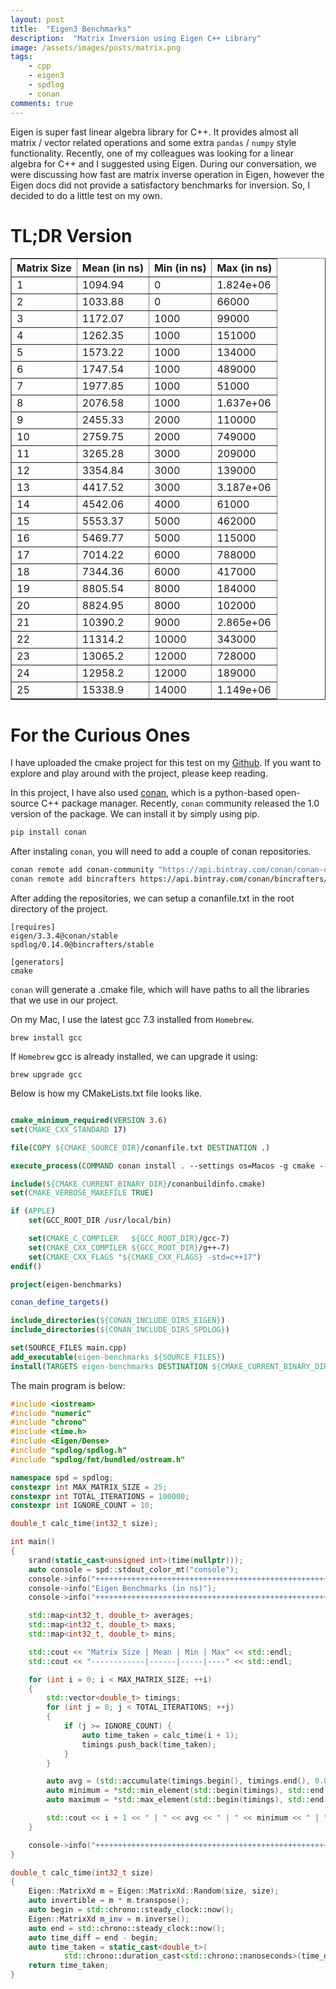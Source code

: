 ```yaml
---
layout: post
title:  "Eigen3 Benchmarks"
description:  "Matrix Inversion using Eigen C++ Library"
image: /assets/images/posts/matrix.png
tags:
    - cpp
    - eigen3
    - spdlog
    - conan
comments: true
---
```


Eigen is super fast linear algebra library for C++. It provides almost all matrix / vector related operations and some extra `pandas` / `numpy` style functionality. Recently, one of my colleagues was looking for a linear algebra for C++ and I suggested using Eigen. During our conversation, we were discussing how fast are matrix inverse operation in Eigen, however the Eigen docs did not provide a satisfactory benchmarks for inversion. So, I decided to do a little test on my own.

# TL;DR Version

<div>
<table border="1" class="dataframe">
<thead>
  <tr>
    <th>Matrix Size</th>
    <th>Mean (in ns)</th>
    <th>Min (in ns)</th>
    <th>Max (in ns)</th>
  </tr>
</thead>
<tbody>
  <tr>
    <td>1</td>
    <td>1094.94</td>
    <td>0</td>
    <td>1.824e+06</td>
  </tr>
  <tr>
    <td>2</td>
    <td>1033.88</td>
    <td>0</td>
    <td>66000</td>
  </tr>
  <tr>
    <td>3</td>
    <td>1172.07</td>
    <td>1000</td>
    <td>99000</td>
  </tr>
  <tr>
    <td>4</td>
    <td>1262.35</td>
    <td>1000</td>
    <td>151000</td>
  </tr>
  <tr>
    <td>5</td>
    <td>1573.22</td>
    <td>1000</td>
    <td>134000</td>
  </tr>
  <tr>
    <td>6</td>
    <td>1747.54</td>
    <td>1000</td>
    <td>489000</td>
  </tr>
  <tr>
    <td>7</td>
    <td>1977.85</td>
    <td>1000</td>
    <td>51000</td>
  </tr>
  <tr>
    <td>8</td>
    <td>2076.58</td>
    <td>1000</td>
    <td>1.637e+06</td>
  </tr>
  <tr>
    <td>9</td>
    <td>2455.33</td>
    <td>2000</td>
    <td>110000</td>
  </tr>
  <tr>
    <td>10</td>
    <td>2759.75</td>
    <td>2000</td>
    <td>749000</td>
  </tr>
  <tr>
    <td>11</td>
    <td>3265.28</td>
    <td>3000</td>
    <td>209000</td>
  </tr>
  <tr>
    <td>12</td>
    <td>3354.84</td>
    <td>3000</td>
    <td>139000</td>
  </tr>
  <tr>
    <td>13</td>
    <td>4417.52</td>
    <td>3000</td>
    <td>3.187e+06</td>
  </tr>
  <tr>
    <td>14</td>
    <td>4542.06</td>
    <td>4000</td>
    <td>61000</td>
  </tr>
  <tr>
    <td>15</td>
    <td>5553.37</td>
    <td>5000</td>
    <td>462000</td>
  </tr>
  <tr>
    <td>16</td>
    <td>5469.77</td>
    <td>5000</td>
    <td>115000</td>
  </tr>
  <tr>
    <td>17</td>
    <td>7014.22</td>
    <td>6000</td>
    <td>788000</td>
  </tr>
  <tr>
    <td>18</td>
    <td>7344.36</td>
    <td>6000</td>
    <td>417000</td>
  </tr>
  <tr>
    <td>19</td>
    <td>8805.54</td>
    <td>8000</td>
    <td>184000</td>
  </tr>
  <tr>
    <td>20</td>
    <td>8824.95</td>
    <td>8000</td>
    <td>102000</td>
  </tr>
  <tr>
    <td>21</td>
    <td>10390.2</td>
    <td>9000</td>
    <td>2.865e+06</td>
  </tr>
  <tr>
    <td>22</td>
    <td>11314.2</td>
    <td>10000</td>
    <td>343000</td>
  </tr>
  <tr>
    <td>23</td>
    <td>13065.2</td>
    <td>12000</td>
    <td>728000</td>
  </tr>
  <tr>
    <td>24</td>
    <td>12958.2</td>
    <td>12000</td>
    <td>189000</td>
  </tr>
  <tr>
    <td>25</td>
    <td>15338.9</td>
    <td>14000</td>
    <td>1.149e+06</td>
  </tr>
</tbody>

</table>
</div>

# For the Curious Ones

I have uploaded the cmake project for this test on my [Github](https://github.com/kapilsh/mini-projects/tree/master/cpp/eigen-benchmarks). If you want to explore and play around with the project, please keep reading.

In this project, I have also used [conan](https://conan.io/), which is a python-based open-source C++ package manager. Recently, `conan` community released the 1.0 version of the package. We can install it by simply using pip.  

```bash
pip install conan
```

After instaling `conan`, you will need to add a couple of conan repositories.

```bash
conan remote add conan-community "https://api.bintray.com/conan/conan-community/conan" # For spdlog
conan remote add bincrafters https://api.bintray.com/conan/bincrafters/public-conan # For Eigen3
```

After adding the repositories, we can setup a conanfile.txt in the root directory of the project.

```
[requires]
eigen/3.3.4@conan/stable
spdlog/0.14.0@bincrafters/stable

[generators]
cmake
```
`conan` will generate a .cmake file, which will have paths to all the libraries that we use in our project.

On my Mac, I use the latest gcc 7.3 installed from `Homebrew`.

```
brew install gcc
```

If `Homebrew` gcc is already installed, we can upgrade it using:

```
brew upgrade gcc
```

Below is how my CMakeLists.txt file looks like.

```cmake

cmake_minimum_required(VERSION 3.6)
set(CMAKE_CXX_STANDARD 17)

file(COPY ${CMAKE_SOURCE_DIR}/conanfile.txt DESTINATION .)

execute_process(COMMAND conan install . --settings os=Macos -g cmake --profile gcc RESULT_VARIABLE CONAN_EXIT_CODE)

include(${CMAKE_CURRENT_BINARY_DIR}/conanbuildinfo.cmake)
set(CMAKE_VERBOSE_MAKEFILE TRUE)

if (APPLE)
    set(GCC_ROOT_DIR /usr/local/bin)

    set(CMAKE_C_COMPILER   ${GCC_ROOT_DIR}/gcc-7)
    set(CMAKE_CXX_COMPILER ${GCC_ROOT_DIR}/g++-7)
    set(CMAKE_CXX_FLAGS "${CMAKE_CXX_FLAGS} -std=c++17")
endif()

project(eigen-benchmarks)

conan_define_targets()

include_directories(${CONAN_INCLUDE_DIRS_EIGEN})
include_directories(${CONAN_INCLUDE_DIRS_SPDLOG})

set(SOURCE_FILES main.cpp)
add_executable(eigen-benchmarks ${SOURCE_FILES})
install(TARGETS eigen-benchmarks DESTINATION ${CMAKE_CURRENT_BINARY_DIR})
```
The main program is below:

```cpp
#include <iostream>
#include "numeric"
#include "chrono"
#include <time.h>
#include <Eigen/Dense>
#include "spdlog/spdlog.h"
#include "spdlog/fmt/bundled/ostream.h"

namespace spd = spdlog;
constexpr int MAX_MATRIX_SIZE = 25;
constexpr int TOTAL_ITERATIONS = 100000;
constexpr int IGNORE_COUNT = 10;

double_t calc_time(int32_t size);

int main()
{
    srand(static_cast<unsigned int>(time(nullptr)));
    auto console = spd::stdout_color_mt("console");
    console->info("++++++++++++++++++++++++++++++++++++++++++++++++++++++++++++++++++++++++++++++++");
    console->info("Eigen Benchmarks (in ns)");
    console->info("++++++++++++++++++++++++++++++++++++++++++++++++++++++++++++++++++++++++++++++++");

    std::map<int32_t, double_t> averages;
    std::map<int32_t, double_t> maxs;
    std::map<int32_t, double_t> mins;

    std::cout << "Matrix Size | Mean | Min | Max" << std::endl;
    std::cout << "------------|------|-----|----" << std::endl;

    for (int i = 0; i < MAX_MATRIX_SIZE; ++i)
    {
        std::vector<double_t> timings;
        for (int j = 0; j < TOTAL_ITERATIONS; ++j)
        {
            if (j >= IGNORE_COUNT) {
                auto time_taken = calc_time(i + 1);
                timings.push_back(time_taken);
            }
        }

        auto avg = (std::accumulate(timings.begin(), timings.end(), 0.0) / timings.size());
        auto minimum = *std::min_element(std::begin(timings), std::end(timings));
        auto maximum = *std::max_element(std::begin(timings), std::end(timings));

        std::cout << i + 1 << " | " << avg << " | " << minimum << " | " << maximum << std::endl;
    }

    console->info("++++++++++++++++++++++++++++++++++++++++++++++++++++++++++++++++++++++++++++++++");
}

double_t calc_time(int32_t size)
{
    Eigen::MatrixXd m = Eigen::MatrixXd::Random(size, size);
    auto invertible = m * m.transpose();
    auto begin = std::chrono::steady_clock::now();
    Eigen::MatrixXd m_inv = m.inverse();
    auto end = std::chrono::steady_clock::now();
    auto time_diff = end - begin;
    auto time_taken = static_cast<double_t>(
            std::chrono::duration_cast<std::chrono::nanoseconds>(time_diff).count());
    return time_taken;
}

```
